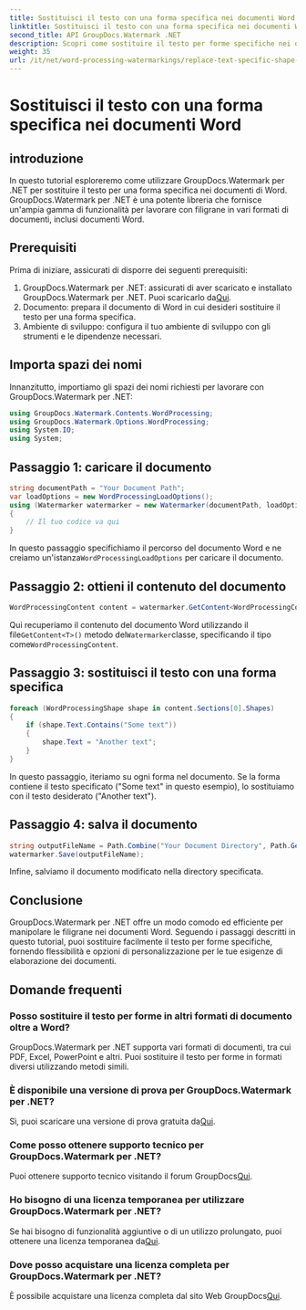 ```yaml
---
title: Sostituisci il testo con una forma specifica nei documenti Word
linktitle: Sostituisci il testo con una forma specifica nei documenti Word
second_title: API GroupDocs.Watermark .NET
description: Scopri come sostituire il testo per forme specifiche nei documenti Word utilizzando GroupDocs.Watermark per .NET. Segui il nostro tutorial passo dopo passo.
weight: 35
url: /it/net/word-processing-watermarkings/replace-text-specific-shape-word-docs/
---
```


# Sostituisci il testo con una forma specifica nei documenti Word

## introduzione
In questo tutorial esploreremo come utilizzare GroupDocs.Watermark per .NET per sostituire il testo per una forma specifica nei documenti di Word. GroupDocs.Watermark per .NET è una potente libreria che fornisce un'ampia gamma di funzionalità per lavorare con filigrane in vari formati di documenti, inclusi documenti Word.
## Prerequisiti
Prima di iniziare, assicurati di disporre dei seguenti prerequisiti:
1.  GroupDocs.Watermark per .NET: assicurati di aver scaricato e installato GroupDocs.Watermark per .NET. Puoi scaricarlo da[Qui](https://releases.groupdocs.com/Watermark/net/).
2. Documento: prepara il documento di Word in cui desideri sostituire il testo per una forma specifica.
3. Ambiente di sviluppo: configura il tuo ambiente di sviluppo con gli strumenti e le dipendenze necessari.

## Importa spazi dei nomi
Innanzitutto, importiamo gli spazi dei nomi richiesti per lavorare con GroupDocs.Watermark per .NET:
```csharp
using GroupDocs.Watermark.Contents.WordProcessing;
using GroupDocs.Watermark.Options.WordProcessing;
using System.IO;
using System;
```
## Passaggio 1: caricare il documento
```csharp
string documentPath = "Your Document Path";
var loadOptions = new WordProcessingLoadOptions();
using (Watermarker watermarker = new Watermarker(documentPath, loadOptions))
{
    // Il tuo codice va qui
}
```
 In questo passaggio specifichiamo il percorso del documento Word e ne creiamo un'istanza`WordProcessingLoadOptions` per caricare il documento.
## Passaggio 2: ottieni il contenuto del documento
```csharp
WordProcessingContent content = watermarker.GetContent<WordProcessingContent>();
```
 Qui recuperiamo il contenuto del documento Word utilizzando il file`GetContent<T>()` metodo del`Watermarker`classe, specificando il tipo come`WordProcessingContent`.
## Passaggio 3: sostituisci il testo con una forma specifica
```csharp
foreach (WordProcessingShape shape in content.Sections[0].Shapes)
{
    if (shape.Text.Contains("Some text"))
    {
        shape.Text = "Another text";
    }
}
```
In questo passaggio, iteriamo su ogni forma nel documento. Se la forma contiene il testo specificato ("Some text" in questo esempio), lo sostituiamo con il testo desiderato ("Another text").
## Passaggio 4: salva il documento
```csharp
string outputFileName = Path.Combine("Your Document Directory", Path.GetFileName(documentPath));
watermarker.Save(outputFileName);
```
Infine, salviamo il documento modificato nella directory specificata.

## Conclusione
GroupDocs.Watermark per .NET offre un modo comodo ed efficiente per manipolare le filigrane nei documenti Word. Seguendo i passaggi descritti in questo tutorial, puoi sostituire facilmente il testo per forme specifiche, fornendo flessibilità e opzioni di personalizzazione per le tue esigenze di elaborazione dei documenti.
## Domande frequenti
### Posso sostituire il testo per forme in altri formati di documento oltre a Word?
GroupDocs.Watermark per .NET supporta vari formati di documenti, tra cui PDF, Excel, PowerPoint e altri. Puoi sostituire il testo per forme in formati diversi utilizzando metodi simili.
### È disponibile una versione di prova per GroupDocs.Watermark per .NET?
 Sì, puoi scaricare una versione di prova gratuita da[Qui](https://releases.groupdocs.com/).
### Come posso ottenere supporto tecnico per GroupDocs.Watermark per .NET?
Puoi ottenere supporto tecnico visitando il forum GroupDocs[Qui](https://forum.groupdocs.com/c/watermark/19).
### Ho bisogno di una licenza temporanea per utilizzare GroupDocs.Watermark per .NET?
 Se hai bisogno di funzionalità aggiuntive o di un utilizzo prolungato, puoi ottenere una licenza temporanea da[Qui](https://purchase.groupdocs.com/temporary-license/).
### Dove posso acquistare una licenza completa per GroupDocs.Watermark per .NET?
 È possibile acquistare una licenza completa dal sito Web GroupDocs[Qui](https://purchase.groupdocs.com/buy).